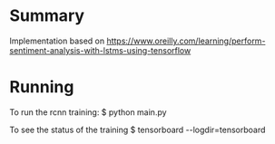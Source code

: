 # Summary
Implementation based on https://www.oreilly.com/learning/perform-sentiment-analysis-with-lstms-using-tensorflow


# Running
To run the rcnn training:
$ python main.py

To see the status of the training
$ tensorboard --logdir=tensorboard